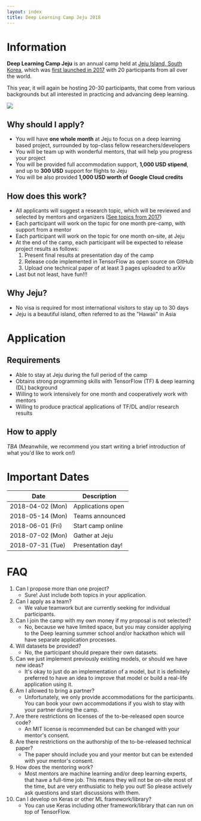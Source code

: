 ```yaml
---
layout: index
title: Deep Learning Camp Jeju 2018
---
```


# Information
**Deep Learning Camp Jeju**
is an annual camp held at [Jeju Island, South Korea](https://en.wikipedia.org/wiki/Jeju_Island),
which was [first launched in 2017](../2017/) with 20 participants from all over the world.

This year, it will again be hosting 20-30 participants,
that come from various backgrounds but all interested in practicing and advancing deep learning.

<div class="text-center mb-5">
<img src="{{ '/assets/images/jeju.png' | absolute_url }}"/>
</div>

## Why should I apply?

- You will have **one whole month** at Jeju to focus on a deep learning based project, surrounded by top-class fellow researchers/developers
- You will be team up with wonderful mentors, that will help you progress your project
- You will be provided full accommodation support, **1,000 USD stipend**, and up to **300 USD** support for flights to Jeju
- You will be also provided **1,000 USD worth of Google Cloud credits**

## How does this work?

- All applicants will suggest a research topic, which will be reviewed and selected by mentors and organizers
    ([See topics from 2017](https://github.com/TensorFlowKR/mlcampjeju/blob/master/2017/github/04_FinalPresentation.md))
- Each participant will work on the topic for one month pre-camp, with support from a mentor
- Each participant will work on the topic for one month on-site, at Jeju
- At the end of the camp, each participant will be expected to release project results as follows:
    1. Present final results at presentation day of the camp
    1. Release code implemented in TensorFlow as open source on GitHub
    1. Upload one technical paper of at least 3 pages uploaded to arXiv
- Last but not least, have fun!!!

## Why Jeju?

- No visa is required for most international visitors to stay up to 30 days
- Jeju is a beautiful island, often referred to as the "Hawaii" in Asia


# Application

## Requirements

- Able to stay at Jeju during the full period of the camp
- Obtains strong programming skills with TensorFlow (TF) & deep learning (DL) background
- Willing to work intensively for one month and cooperatively work with mentors
- Willing to produce practical applications of TF/DL and/or research results

## How to apply

*TBA*
(Meanwhile, we recommend you start writing a brief introduction of what you'd like to work on!)


# Important Dates

| Date | Description |
| --- | --- |
| 2018-04-02 (Mon) | Applications open |
| 2018-05-14 (Mon) | Teams announced |
| 2018-06-01 (Fri) | Start camp online |
| 2018-07-02 (Mon) | Gather at Jeju |
| 2018-07-31 (Tue) | Presentation day! |

# FAQ

1. Can I propose more than one project?
    - Sure! Just include both topics in your application.
1. Can I apply as a team?
    - We value teamwork but are currently seeking for individual participants.
1. Can I join the camp with my own money if my proposal is not selected?
    - No, because we have limited space, but you may consider applying to the Deep learning summer school and/or hackathon which will have separate application processes.
1. Will datasets be provided?
    - No, the participant should prepare their own datasets.
1. Can we just implement previously existing models, or should we have new ideas?
    - It's okay to just do an implementation of a model, but it is definitely preferred to have an idea to improve that model or build a real-life application using it.
1. Am I allowed to bring a partner?
    - Unfortunately, we only provide accommodations for the participants. You can book your own accommodations if you wish to stay with your partner during the camp.
1. Are there restrictions on licenses of the to-be-released open source code?
    - An MIT license is recommended but can be changed with your mentor's consent.
1. Are there restrictions on the authorship of the to-be-released technical paper?
    - The paper should include you and your mentor but can be extended with your mentor's consent.
1. How does the mentoring work?
    - Most mentors are machine learning and/or deep learning experts, that have a full-time job. This means they will not be on-site most of the time, but are very enthusiatic to help you out! So please actively ask questions and start discussions with them.
1. Can I develop on Keras or other ML framework/library?
    - You can use Keras including other framework/library that can run on top of TensorFlow.
